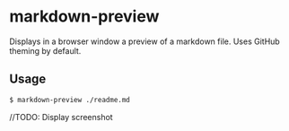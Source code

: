 # markdown-preview

Displays in a browser window a preview of a markdown file. Uses GitHub theming
by default.

## Usage

```sh
$ markdown-preview ./readme.md
```

//TODO: Display screenshot

